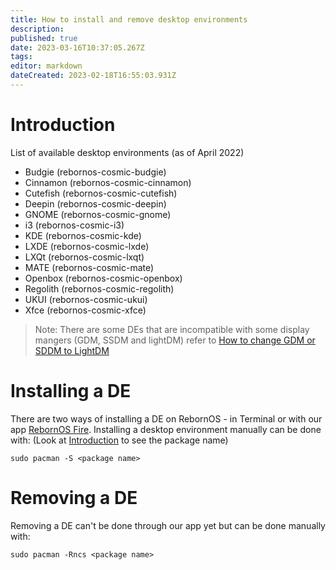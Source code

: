 ```yaml
---
title: How to install and remove desktop environments
description: 
published: true
date: 2023-03-16T10:37:05.267Z
tags: 
editor: markdown
dateCreated: 2023-02-18T16:55:03.931Z
---
```


# Introduction
List of available desktop environments (as of April 2022)
- Budgie (rebornos-cosmic-budgie)
- Cinnamon (rebornos-cosmic-cinnamon)
- Cutefish (rebornos-cosmic-cutefish)
- Deepin (rebornos-cosmic-deepin)
- GNOME (rebornos-cosmic-gnome)
- i3 (rebornos-cosmic-i3)
- KDE (rebornos-cosmic-kde)
- LXDE (rebornos-cosmic-lxde)
- LXQt (rebornos-cosmic-lxqt)
- MATE (rebornos-cosmic-mate)
- Openbox (rebornos-cosmic-openbox)
- Regolith (rebornos-cosmic-regolith)
- UKUI (rebornos-cosmic-ukui)
- Xfce (rebornos-cosmic-xfce)
> Note: There are some DEs that are incompatible with some display mangers (GDM, SSDM and lightDM) refer to [How to change GDM or SDDM to LightDM](/howto/sddm-to-lightdm)
# Installing a DE
There are two ways of installing a DE on RebornOS - in Terminal or with our app [RebornOS Fire](/apps/rebornosfire).
Installing a desktop environment manually can be done with: (Look at [Introduction](#introduction) to see the package name)
```
sudo pacman -S <package name>
```
# Removing a DE
Removing a DE can't be done through our app yet but can be done manually with:
```
sudo pacman -Rncs <package name>
```